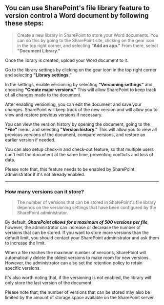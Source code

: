 ## You can use SharePoint's file library feature to version control a Word document by following these steps:

> Create a new library in SharePoint to store your Word documents. You can do this by going to the SharePoint site, clicking on the gear icon in the top right corner, and selecting **"Add an app."** From there, select **"Document Library."**

Once the library is created, upload your Word document to it.

Go to the library settings by clicking on the gear icon in the top right corner and selecting **"Library settings."**

In the settings, enable versioning by selecting **"Versioning settings"** and choosing **"Create major versions."** This will allow SharePoint to keep track of all changes made to the document.

After enabling versioning, you can edit the document and save your changes. SharePoint will keep track of the new version and will allow you to view and restore previous versions if necessary.

You can view the version history by opening the document, going to the **"File"** menu, and selecting **"Version history."** This will allow you to view all previous versions of the document, compare versions, and restore an earlier version if needed.

You can also setup check-in and check-out feature, so that multiple users can't edit the document at the same time, preventing conflicts and loss of data.

Please note that, this feature needs to be enabled by SharePoint administrator if it's not already enabled.

<hr>


### How many versions can it store?

> The number of versions that can be stored in SharePoint's file library depends on the versioning settings that have been configured by the SharePoint administrator.

By default, ***SharePoint allows for a maximum of 500 versions per file***, however, the administrator can increase or decrease the number of versions that can be stored. If you want to store more versions than the default limit, you should contact your SharePoint administrator and ask them to increase the limit.

When a file reaches the maximum number of versions, SharePoint will automatically delete the oldest versions to make room for new versions. However, the administrator can also set the retention policy to retain specific versions.

It's also worth noting that, if the versioning is not enabled, the library will only store the last version of the document.

Please note that, the number of versions that can be stored may also be limited by the amount of storage space available on the SharePoint server.








